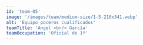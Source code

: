 ```yaml
---
id: 'team-05'
image: '/images/team/medium-size/1-5-210x341.webp'
alt: 'Equipo poceros cualificados'
teamTitle: 'Angel <br/> García'
teamOccupation: 'Oficial de 1ª'
---
```

